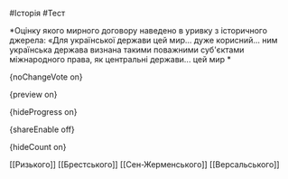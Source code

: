#Історія #Тест

*Оцінку якого мирного договору наведено в уривку з історичного джерела: «Для української держави цей мир... дуже корисний... ним українська держава визнана такими поважними суб'єктами міжнародного права, як центральні держави... цей мир *

{noChangeVote on}

{preview on}

{hideProgress on}

{shareEnable off}

{hideCount on}

[[Ризького]]
[[Брестського]]
[[Сен-Жерменського]]
[[Версальського]]
